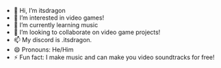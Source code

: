 - 👋 Hi, I’m itsdragon
- 👀 I’m interested in video games!
- 🌱 I’m currently learning music
- 💞️ I’m looking to collaborate on video game projects!
- 📫 My discord is .itsdragon.
- 😄 Pronouns: He/Him
- ⚡ Fun fact: I make music and can make you video soundtracks for free!
